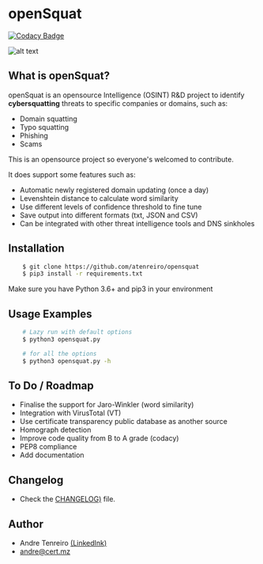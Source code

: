 openSquat
====

[![Codacy Badge](https://api.codacy.com/project/badge/Grade/f5ce26137ad34f0b8940ce6d21fbbc68)](https://www.codacy.com/manual/atenreiro/opensquat?utm_source=github.com&amp;utm_medium=referral&amp;utm_content=atenreiro/opensquat&amp;utm_campaign=Badge_Grade)

![alt text](https://raw.githubusercontent.com/atenreiro/opensquat/master/openSquat.PNG)

What is openSquat?
-------------

openSquat is an opensource Intelligence (OSINT) R&D project to identify **cybersquatting** threats to specific companies or domains, such as:

*  Domain squatting
*  Typo squatting
*  Phishing
*  Scams

This is an opensource project so everyone's welcomed to contribute.

It does support some features such as:

*  Automatic newly registered domain updating (once a day)
*  Levenshtein distance to calculate word similarity
*  Use different levels of confidence threshold to fine tune
*  Save output into different formats (txt, JSON and CSV)
*  Can be integrated with other threat intelligence tools and DNS sinkholes


Installation
------------

```bash
    $ git clone https://github.com/atenreiro/opensquat
    $ pip3 install -r requirements.txt
```

Make sure you have Python 3.6+ and pip3 in your environment

Usage Examples
------------

```bash
    # Lazy run with default options
    $ python3 opensquat.py

    # for all the options
    $ python3 opensquat.py -h
```

To Do / Roadmap
-------------
*  Finalise the support for Jaro-Winkler (word similarity)
*  Integration with VirusTotal (VT)
*  Use certificate transparency public database as another source
*  Homograph detection
*  Improve code quality from B to A grade (codacy)
*  PEP8 compliance
*  Add documentation 

Changelog
-------------
*  Check the [CHANGELOG)](https://github.com/atenreiro/opensquat/blob/master/CHANGELOG) file.

Author
-------------
*  Andre Tenreiro [(LinkedInk)](https://www.linkedin.com/in/andretenreiro/)
*  andre@cert.mz
